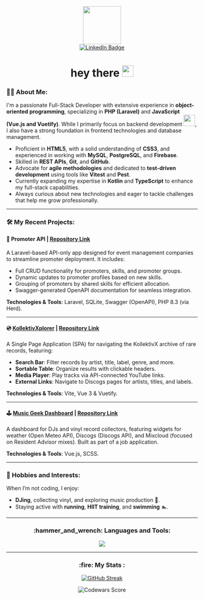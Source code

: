 <div id="header" align="center">
  <img src="https://media.giphy.com/media/3C55oUiJteHW8/giphy.gif" width="100"/>
  <div id="badges">
    <a href="https://www.linkedin.com/in/denis-kolokolov/">
      <img src="https://img.shields.io/badge/LinkedIn-blue?style=for-the-badge&logo=linkedin&logoColor=white" alt="LinkedIn Badge"/>
    </a>
  </div>
  <h1>
    hey there
    <img src="https://media.giphy.com/media/hvRJCLFzcasrR4ia7z/giphy.gif" width="30px"/>
  </h1>
</div>

### 🤸‍♂️ About Me:

I'm a passionate Full-Stack Developer with extensive experience in **object-oriented programming**, specializing in **PHP (Laravel)** and **JavaScript (Vue.js and Vuetify)**. While I primarily focus on backend development <img src="https://media.giphy.com/media/5ndklThG9vUUdTmgMn/giphy.gif" width="30">, I also have a strong foundation in frontend technologies and database management.

- Proficient in **HTML5**, with a solid understanding of **CSS3**, and experienced in working with **MySQL**, **PostgreSQL**, and **Firebase**.
- Skilled in **REST APIs**, **Git**, and **GitHub**.
- Advocate for **agile methodologies** and dedicated to **test-driven development** using tools like **Vitest** and **Pest**.
- Currently expanding my expertise in **Kotlin** and **TypeScript** to enhance my full-stack capabilities.
- Always curious about new technologies and eager to tackle challenges that help me grow professionally.

---

### 🛠️ My Recent Projects:

#### 🎾 Promoter API | [Repository Link](https://github.com/escapist-berlin/promoter-api)

A Laravel-based API-only app designed for event management companies to streamline promoter deployment. It includes:

- Full CRUD functionality for promoters, skills, and promoter groups.
- Dynamic updates to promoter profiles based on new skills.
- Grouping of promoters by shared skills for efficient allocation.
- Swagger-generated OpenAPI documentation for seamless integration.

**Technologies & Tools**: Laravel, SQLite, Swagger (OpenAPI), PHP 8.3 (via Herd).

---

#### 💿 [KollektivXplorer](https://kollektivxplorer-app.vercel.app/) | [Repository Link](https://github.com/escapist-berlin/kollektivxplorer-app)

A Single Page Application (SPA) for navigating the KollektivX archive of rare records, featuring:

- **Search Bar**: Filter records by artist, title, label, genre, and more.
- **Sortable Table**: Organize results with clickable headers.
- **Media Player**: Play tracks via API-connected YouTube links.
- **External Links**: Navigate to Discogs pages for artists, titles, and labels.

**Technologies & Tools**: Vite, Vue 3 & Vuetify.

---

#### 🕹️ [Music Geek Dashboard](https://music-geek-dashboard.vercel.app/) | [Repository Link](https://github.com/escapist-berlin/music-geek-dashboard)

A dashboard for DJs and vinyl record collectors, featuring widgets for weather (Open Meteo API), Discogs (Discogs API), and Mixcloud (focused on Resident Advisor mixes). Built as part of a job application.

**Technologies & Tools**: Vue.js, SCSS.

---

### 🧩 Hobbies and Interests:

When I’m not coding, I enjoy:  
- **DJing**, collecting vinyl, and exploring music production 🎹.  
- Staying active with **running**, **HIIT training**, and **swimming** 🏊.

---

<h3 align="center">
  :hammer_and_wrench: Languages and Tools:
</h3>

<p align="center">
  <a href="https://skillicons.dev">
    <img src="https://skillicons.dev/icons?i=php,laravel,ruby,rails,py,mysql,postgres,firebase,vue,react,vite,js,html,css,sass,tailwind,git,figma,heroku,vercel&perline=20" />
  </a>
</p>

---

<h3 align="center">
  <strong>:fire: My Stats :</strong>
</h3>

<p align="center">
  <a href="https://git.io/streak-stats">
    <img src="https://streak-stats.demolab.com?user=escapist-berlin&theme=tokyonight&date_format=j%20M%5B%20Y%5D" alt="GitHub Streak">
  </a>
</p>

<p align="center">
  <img src="https://github.r2v.ch/codewars?user=escapist-berlin&theme=gradient&top_languages=true&hide_clan=true" alt="Codewars Score">
</p>


